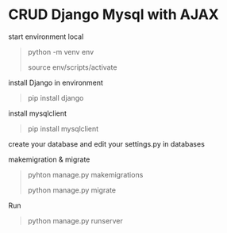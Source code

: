 # CRUD Django Mysql with AJAX

start environment local

> python -m venv env
>
> source env/scripts/activate

install Django in environment

> pip install django

install mysqlclient

> pip install mysqlclient

create your database and edit your settings.py in databases

makemigration & migrate

> pyhton manage.py makemigrations
>
> python manage.py migrate

Run 

> python manage.py runserver
